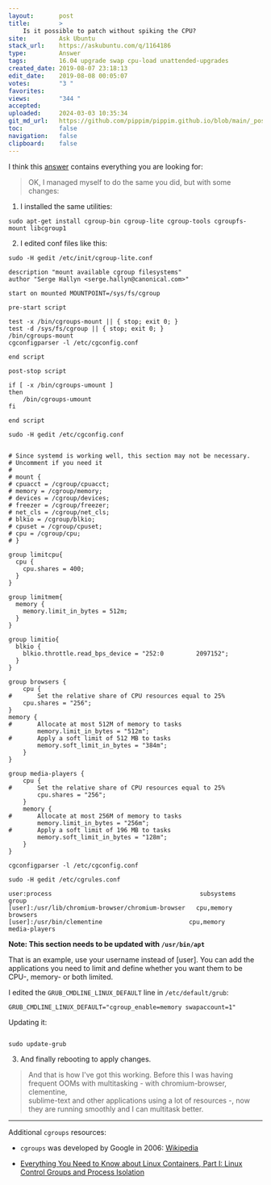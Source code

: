 ```yaml
---
layout:       post
title:        >
    Is it possible to patch without spiking the CPU?
site:         Ask Ubuntu
stack_url:    https://askubuntu.com/q/1164186
type:         Answer
tags:         16.04 upgrade swap cpu-load unattended-upgrades
created_date: 2019-08-07 23:18:13
edit_date:    2019-08-08 00:05:07
votes:        "3 "
favorites:    
views:        "344 "
accepted:     
uploaded:     2024-03-03 10:35:34
git_md_url:   https://github.com/pippim/pippim.github.io/blob/main/_posts/2019/2019-08-07-Is-it-possible-to-patch-without-spiking-the-CPU_.md
toc:          false
navigation:   false
clipboard:    false
---
```


I think this [answer][1] contains everything you are looking for:

> OK, I managed myself to do the same you did, but with some changes:  

1) I installed the same utilities: 

``` 
sudo apt-get install cgroup-bin cgroup-lite cgroup-tools cgroupfs-mount libcgroup1
```

2) I edited conf files like this:

`sudo -H gedit /etc/init/cgroup-lite.conf`

``` 
description "mount available cgroup filesystems"
author "Serge Hallyn <serge.hallyn@canonical.com>"

start on mounted MOUNTPOINT=/sys/fs/cgroup

pre-start script
```
	test -x /bin/cgroups-mount || { stop; exit 0; }
	test -d /sys/fs/cgroup || { stop; exit 0; }
	/bin/cgroups-mount
	cgconfigparser -l /etc/cgconfig.conf
``` 
end script

post-stop script
```
	if [ -x /bin/cgroups-umount ]
	then
		/bin/cgroups-umount
	fi
``` 
end script
```

`sudo -H gedit /etc/cgconfig.conf`

``` 

# Since systemd is working well, this section may not be necessary.
# Uncomment if you need it
#
# mount {
# cpuacct = /cgroup/cpuacct;
# memory = /cgroup/memory;
# devices = /cgroup/devices;
# freezer = /cgroup/freezer;
# net_cls = /cgroup/net_cls;
# blkio = /cgroup/blkio;
# cpuset = /cgroup/cpuset;
# cpu = /cgroup/cpu;
# }

group limitcpu{
  cpu {
    cpu.shares = 400;
  }
}

group limitmem{
  memory {
    memory.limit_in_bytes = 512m;
  }
}

group limitio{
  blkio {
    blkio.throttle.read_bps_device = "252:0         2097152";
  }
}

group browsers {
    cpu {
#       Set the relative share of CPU resources equal to 25%
    cpu.shares = "256";
}
memory {
#       Allocate at most 512M of memory to tasks
        memory.limit_in_bytes = "512m";
#       Apply a soft limit of 512 MB to tasks
        memory.soft_limit_in_bytes = "384m";
    }
}

group media-players {
    cpu {
#       Set the relative share of CPU resources equal to 25%
        cpu.shares = "256";
    }
    memory {
#       Allocate at most 256M of memory to tasks
        memory.limit_in_bytes = "256m";
#       Apply a soft limit of 196 MB to tasks
        memory.soft_limit_in_bytes = "128m";
    }
}

cgconfigparser -l /etc/cgconfig.conf
```

`sudo -H gedit /etc/cgrules.conf`

``` 
user:process                                         subsystems   group
[user]:/usr/lib/chromium-browser/chromium-browser   cpu,memory      browsers
[user]:/usr/bin/clementine	            		  cpu,memory	 media-players
```

**Note: This section needs to be updated with `/usr/bin/apt`**

That is an example, use your username instead of [user]. You can add the applications you need to limit and define whether you want them to be CPU-, memory- or both limited.

I edited the `GRUB_CMDLINE_LINUX_DEFAULT` line in `/etc/default/grub`:

``` 
GRUB_CMDLINE_LINUX_DEFAULT="cgroup_enable=memory swapaccount=1"
```

Updating it: 
``` 

sudo update-grub
```

3) And finally rebooting to apply changes.

> And that is how I've got this working. Before this I was having  
> frequent OOMs with multitasking - with chromium-browser, clementine,  
> sublime-text and other applications using a lot of resources -, now  
> they are running smoothly and I can multitask better.  


----------


Additional `cgroups` resources:

- `cgroups` was developed by Google in 2006: [Wikipedia][2]
- [Everything You Need to Know about Linux Containers, Part I: Linux Control Groups and Process Isolation][3]


  [1]: https://askubuntu.com/a/899273/307523
  [2]: https://en.wikipedia.org/wiki/Cgroups
  [3]: https://www.linuxjournal.com/content/everything-you-need-know-about-linux-containers-part-i-linux-control-groups-and-process

